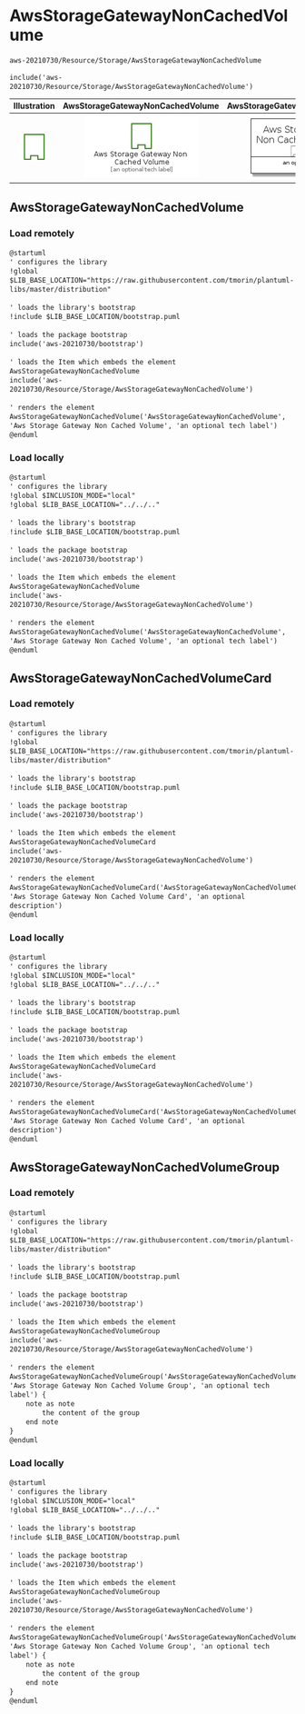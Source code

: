 # AwsStorageGatewayNonCachedVolume


```text
aws-20210730/Resource/Storage/AwsStorageGatewayNonCachedVolume
```

```text
include('aws-20210730/Resource/Storage/AwsStorageGatewayNonCachedVolume')
```



| Illustration | AwsStorageGatewayNonCachedVolume | AwsStorageGatewayNonCachedVolumeCard | AwsStorageGatewayNonCachedVolumeGroup |
| :---: | :---: | :---: | :---: |
| ![illustration for Illustration](../../../aws-20210730/Resource/Storage/AwsStorageGatewayNonCachedVolume.png) | ![illustration for AwsStorageGatewayNonCachedVolume](../../../aws-20210730/Resource/Storage/AwsStorageGatewayNonCachedVolume.Local.png) | ![illustration for AwsStorageGatewayNonCachedVolumeCard](../../../aws-20210730/Resource/Storage/AwsStorageGatewayNonCachedVolumeCard.Local.png) | ![illustration for AwsStorageGatewayNonCachedVolumeGroup](../../../aws-20210730/Resource/Storage/AwsStorageGatewayNonCachedVolumeGroup.Local.png) |




## AwsStorageGatewayNonCachedVolume

### Load remotely
```plantuml
@startuml
' configures the library
!global $LIB_BASE_LOCATION="https://raw.githubusercontent.com/tmorin/plantuml-libs/master/distribution"

' loads the library's bootstrap
!include $LIB_BASE_LOCATION/bootstrap.puml

' loads the package bootstrap
include('aws-20210730/bootstrap')

' loads the Item which embeds the element AwsStorageGatewayNonCachedVolume
include('aws-20210730/Resource/Storage/AwsStorageGatewayNonCachedVolume')

' renders the element
AwsStorageGatewayNonCachedVolume('AwsStorageGatewayNonCachedVolume', 'Aws Storage Gateway Non Cached Volume', 'an optional tech label')
@enduml
```

### Load locally
```plantuml
@startuml
' configures the library
!global $INCLUSION_MODE="local"
!global $LIB_BASE_LOCATION="../../.."

' loads the library's bootstrap
!include $LIB_BASE_LOCATION/bootstrap.puml

' loads the package bootstrap
include('aws-20210730/bootstrap')

' loads the Item which embeds the element AwsStorageGatewayNonCachedVolume
include('aws-20210730/Resource/Storage/AwsStorageGatewayNonCachedVolume')

' renders the element
AwsStorageGatewayNonCachedVolume('AwsStorageGatewayNonCachedVolume', 'Aws Storage Gateway Non Cached Volume', 'an optional tech label')
@enduml
```

## AwsStorageGatewayNonCachedVolumeCard

### Load remotely
```plantuml
@startuml
' configures the library
!global $LIB_BASE_LOCATION="https://raw.githubusercontent.com/tmorin/plantuml-libs/master/distribution"

' loads the library's bootstrap
!include $LIB_BASE_LOCATION/bootstrap.puml

' loads the package bootstrap
include('aws-20210730/bootstrap')

' loads the Item which embeds the element AwsStorageGatewayNonCachedVolumeCard
include('aws-20210730/Resource/Storage/AwsStorageGatewayNonCachedVolume')

' renders the element
AwsStorageGatewayNonCachedVolumeCard('AwsStorageGatewayNonCachedVolumeCard', 'Aws Storage Gateway Non Cached Volume Card', 'an optional description')
@enduml
```

### Load locally
```plantuml
@startuml
' configures the library
!global $INCLUSION_MODE="local"
!global $LIB_BASE_LOCATION="../../.."

' loads the library's bootstrap
!include $LIB_BASE_LOCATION/bootstrap.puml

' loads the package bootstrap
include('aws-20210730/bootstrap')

' loads the Item which embeds the element AwsStorageGatewayNonCachedVolumeCard
include('aws-20210730/Resource/Storage/AwsStorageGatewayNonCachedVolume')

' renders the element
AwsStorageGatewayNonCachedVolumeCard('AwsStorageGatewayNonCachedVolumeCard', 'Aws Storage Gateway Non Cached Volume Card', 'an optional description')
@enduml
```

## AwsStorageGatewayNonCachedVolumeGroup

### Load remotely
```plantuml
@startuml
' configures the library
!global $LIB_BASE_LOCATION="https://raw.githubusercontent.com/tmorin/plantuml-libs/master/distribution"

' loads the library's bootstrap
!include $LIB_BASE_LOCATION/bootstrap.puml

' loads the package bootstrap
include('aws-20210730/bootstrap')

' loads the Item which embeds the element AwsStorageGatewayNonCachedVolumeGroup
include('aws-20210730/Resource/Storage/AwsStorageGatewayNonCachedVolume')

' renders the element
AwsStorageGatewayNonCachedVolumeGroup('AwsStorageGatewayNonCachedVolumeGroup', 'Aws Storage Gateway Non Cached Volume Group', 'an optional tech label') {
    note as note
        the content of the group
    end note
}
@enduml
```

### Load locally
```plantuml
@startuml
' configures the library
!global $INCLUSION_MODE="local"
!global $LIB_BASE_LOCATION="../../.."

' loads the library's bootstrap
!include $LIB_BASE_LOCATION/bootstrap.puml

' loads the package bootstrap
include('aws-20210730/bootstrap')

' loads the Item which embeds the element AwsStorageGatewayNonCachedVolumeGroup
include('aws-20210730/Resource/Storage/AwsStorageGatewayNonCachedVolume')

' renders the element
AwsStorageGatewayNonCachedVolumeGroup('AwsStorageGatewayNonCachedVolumeGroup', 'Aws Storage Gateway Non Cached Volume Group', 'an optional tech label') {
    note as note
        the content of the group
    end note
}
@enduml
```

